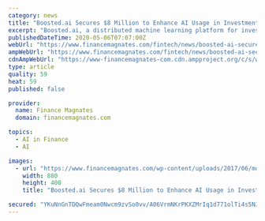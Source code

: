 ```yaml
---
category: news
title: "Boosted.ai Secures $8 Million to Enhance AI Usage in Investment"
excerpt: "Boosted.ai, a distributed machine learning platform for investment professionals, has announced on Tuesday the closure of its Series A funding round, raising $8 million."
publishedDateTime: 2020-05-06T07:07:00Z
webUrl: "https://www.financemagnates.com/fintech/news/boosted-ai-secures-8-million-to-enhance-ai-usage-in-investment/"
ampWebUrl: "https://www.financemagnates.com/fintech/news/boosted-ai-secures-8-million-to-enhance-ai-usage-in-investment/amp/"
cdnAmpWebUrl: "https://www-financemagnates-com.cdn.ampproject.org/c/s/www.financemagnates.com/fintech/news/boosted-ai-secures-8-million-to-enhance-ai-usage-in-investment/amp/"
type: article
quality: 59
heat: 59
published: false

provider:
  name: Finance Magnates
  domain: financemagnates.com

topics:
  - AI in Finance
  - AI

images:
  - url: "https://www.financemagnates.com/wp-content/uploads/2017/06/money3.jpg"
    width: 880
    height: 400
    title: "Boosted.ai Secures $8 Million to Enhance AI Usage in Investment"

secured: "YKuNnGnTDQwFmeam0Nwcm9zvSo0vv/A06VrmNKrPKXZMrIq1d771olTi4s5NJaRfaO16lzQpnfhfplc8ZrIglzzR+YzynjN9tE7CJrS/c3xwDscOXv+z5g4DURdL8wVu6cfBOPKg87b6ai8WbvsXdCvlhUhECD9TPLnzqErMgqZ+6EiXdaQyuGjZa7RxZkU+SEQ0oNNE5m957TMrdOn7ySm4z0A8YcvHmGm0rBAS5MeAMVHSE73E30B/zDF2BikV2zp54IRehGIwQoWzvTz7x7ED4Zm+fFiQiSg3jTrN/XjSlK5u/Sv6OpuCFqKziRGxF+rbaopk6jN4D22j2n+bN7rslUAowsRdw+Yb1vB2lrDwMpmU+6oiGtsikbqZUrAW+4vOeJ8hVA6wKK9dcsd7SNDQkOZJ3yBuQFn2xosHIahqiu8VPQNpJY5e1/rZtAp/LtE1tv7VCyKjklRXgTmJrsM5MNZ31+ZSJPGaWIoa8sM=;CmZ8KWonl0lxtSOS0tD+cg=="
---
```


